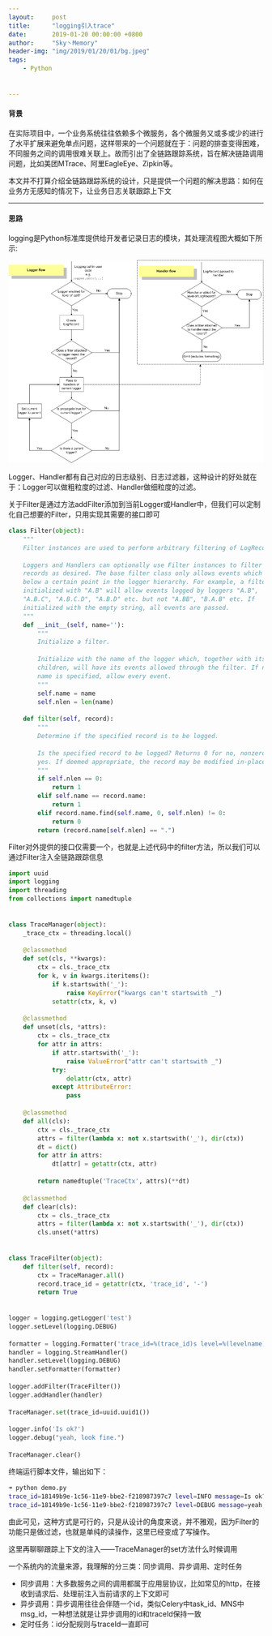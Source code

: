 ```yaml
---
layout:     post
title:      "logging引入trace"
date:       2019-01-20 00:00:00 +0800
author:     "Sky丶Memory"
header-img: "img/2019/01/20/01/bg.jpeg"
tags:
    - Python


---
```


#### 背景

在实际项目中，一个业务系统往往依赖多个微服务，各个微服务又或多或少的进行了水平扩展来避免单点问题，这样带来的一个问题就在于：问题的排查变得困难，不同服务之间的调用很难关联上。故而引出了全链路跟踪系统，旨在解决链路调用问题，比如美团MTrace、阿里EagleEye、Zipkin等。

本文并不打算介绍全链路跟踪系统的设计，只是提供一个问题的解决思路：如何在业务方无感知的情况下，让业务日志关联跟踪上下文

---

#### 思路

logging是Python标准库提供给开发者记录日志的模块，其处理流程图大概如下所示:

![](/img/2019/01/20/01/01.png)

Logger、Handler都有自己对应的日志级别、日志过滤器，这种设计的好处就在于：Logger可以做粗粒度的过滤、Handler做细粒度的过滤。

关于Filter是通过方法addFilter添加到当前Logger或Handler中，但我们可以定制化自己想要的Filter，只用实现其需要的接口即可

```python
class Filter(object):
    """
    Filter instances are used to perform arbitrary filtering of LogRecords.

    Loggers and Handlers can optionally use Filter instances to filter
    records as desired. The base filter class only allows events which are
    below a certain point in the logger hierarchy. For example, a filter
    initialized with "A.B" will allow events logged by loggers "A.B",
    "A.B.C", "A.B.C.D", "A.B.D" etc. but not "A.BB", "B.A.B" etc. If
    initialized with the empty string, all events are passed.
    """
    def __init__(self, name=''):
        """
        Initialize a filter.

        Initialize with the name of the logger which, together with its
        children, will have its events allowed through the filter. If no
        name is specified, allow every event.
        """
        self.name = name
        self.nlen = len(name)

    def filter(self, record):
        """
        Determine if the specified record is to be logged.

        Is the specified record to be logged? Returns 0 for no, nonzero for
        yes. If deemed appropriate, the record may be modified in-place.
        """
        if self.nlen == 0:
            return 1
        elif self.name == record.name:
            return 1
        elif record.name.find(self.name, 0, self.nlen) != 0:
            return 0
        return (record.name[self.nlen] == ".")
```

Filter对外提供的接口仅需要一个，也就是上述代码中的filter方法，所以我们可以通过Filter注入全链路跟踪信息

```python
import uuid
import logging
import threading
from collections import namedtuple


class TraceManager(object):
    _trace_ctx = threading.local()

    @classmethod
    def set(cls, **kwargs):
        ctx = cls._trace_ctx
        for k, v in kwargs.iteritems():
            if k.startswith('_'):
                raise KeyError("kwargs can't startswith _")
            setattr(ctx, k, v)

    @classmethod
    def unset(cls, *attrs):
        ctx = cls._trace_ctx
        for attr in attrs:
            if attr.startswith('_'):
                raise ValueError("attr can't startswith _")
            try:
                delattr(ctx, attr)
            except AttributeError:
                pass

    @classmethod
    def all(cls):
        ctx = cls._trace_ctx
        attrs = filter(lambda x: not x.startswith('_'), dir(ctx))
        dt = dict()
        for attr in attrs:
            dt[attr] = getattr(ctx, attr)

        return namedtuple('TraceCtx', attrs)(**dt)

    @classmethod
    def clear(cls):
        ctx = cls._trace_ctx
        attrs = filter(lambda x: not x.startswith('_'), dir(ctx))
        cls.unset(*attrs)


class TraceFilter(object):
    def filter(self, record):
        ctx = TraceManager.all()
        record.trace_id = getattr(ctx, 'trace_id', '-')
        return True


logger = logging.getLogger('test')
logger.setLevel(logging.DEBUG)

formatter = logging.Formatter('trace_id=%(trace_id)s level=%(levelname)s message=%(message)s')
handler = logging.StreamHandler()
handler.setLevel(logging.DEBUG)
handler.setFormatter(formatter)

logger.addFilter(TraceFilter())
logger.addHandler(handler)

TraceManager.set(trace_id=uuid.uuid1())

logger.info('Is ok?')
logger.debug("yeah, look fine.")

TraceManager.clear()

```

终端运行脚本文件，输出如下：

```sh
➜ python demo.py
trace_id=18149b9e-1c56-11e9-bbe2-f218987397c7 level=INFO message=Is ok?
trace_id=18149b9e-1c56-11e9-bbe2-f218987397c7 level=DEBUG message=yeah, look fine.
```

由此可见，这种方式是可行的，只是从设计的角度来说，并不雅观，因为Filter的功能只是做过滤，也就是单纯的读操作，这里已经变成了写操作。

这里再聊聊跟踪上下文的注入——TraceManager的set方法什么时候调用

一个系统内的流量来源，我理解的分三类：同步调用、异步调用、定时任务

- 同步调用：大多数服务之间的调用都属于应用层协议，比如常见的http，在接收到请求后、处理前注入当前请求的上下文即可
- 异步调用：异步调用往往会伴随一个id，类似Celery中task_id、MNS中msg_id，一种想法就是让异步调用的id和traceId保持一致
- 定时任务：id分配规则与traceId一直即可



